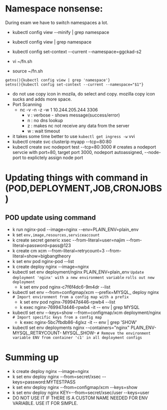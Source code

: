 # Namespace nonsense:
During exam we have to switch namespaces a lot.
- kubectl config view --minify | grep namespace
- kubectl config view | grep namespace
- kubectl config set-context --current --namespace=ggckad-s2

- vi ~/fn.sh
- source ~/fn.sh
```
getns(){kubectl config view | grep 'namespace'}
setns(){kubectl config set-context --current --namespace="$1"}
```
- do not use copy icon in mozila, do select and copy. mozilla copy icon sucks and adds more space.
- Port Scanning
    - nc -v -n -z -w 1 10.244.205.244 3306
        - v : verbose - shows message(success/error)
        - n : no dns lookup
        - z : makes nc not receive any data from the server
        - w : wait timeout
- it takes some time better to use `kubectl get ingress -w` vvi
- kubectl create svc clusterip myapp --tcp=80:80
- kubectl create svc nodeport test --tcp=80:3000 # creates a nodeport servcie with port=80, target port 3000, nodeport autoassigned, --node-port to explictely assign node port


# Updating things with command in (POD,DEPLOYMENT,JOB,CRONJOBS)
## POD update using command
- k run nginx-pod --image=nginx --env=PLAIN_ENV=plain_env
- k set `env,image,resources,serviceaccount`
- k create secret generic xsec --from-literal=user=najim --from-literal=password=pass@123
- k create cm xcm --from-literal=retrycount=3 --from-literal=show=bigbangtheory
- k set env pod nginx-pod --list
- k create deploy nginx --image=nginx
- kubectl set env deployment/nginx PLAIN_ENV=plain_env `Update deployment 'nginx' with a new environment variable` `rolls out new deployment`
    - k set env pod nginx-c7f6f4dc6-9m4dr  --list
- kubectl set env --from=configmap/xcm --prefix=MYSQL_ deploy nginx `# Import environment from a config map with a prefix`
    - k set env pod nginx-769947d446-rpwb4  --list
    - k exec nginx-769947d446-rpwb4  -it -- env | grep MYSQL
- kubectl set env --keys=show --from=configmap/xcm deployment/nginx `    # Import specific keys from a config map`
    - k exec nginx-5bc7fbdb86-4glxz   -it -- env | grep 'SHOW'
- kubectl set env deployments nginx --containers="nginx" PLAIN_ENV- MYSQL_RETRYCOUNT- MYSQL_SHOW- `# Remove the environment variable ENV from container 'c1' in all deployment configs`

# Summing up 
- k create deploy nginx --image=nginx
- k set env deploy nginx --from=secret/xsec --keys=password:MYTESTPASS
- k set env deploy nginx --from=configmap/xcm --keys=show
- k set env deploy nginx KEY=--from=secret/xsec/user --keys=user 
- DO NOT USE IT IF THERE IS A CUSTOM NAME NEEDED FOR ENV VARIABLE. USE IT FOR SIMPLE.